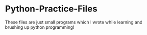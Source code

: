 # Python-Practice-Files

These files are just small programs which I wrote while learning and brushing up python programming!

                      
